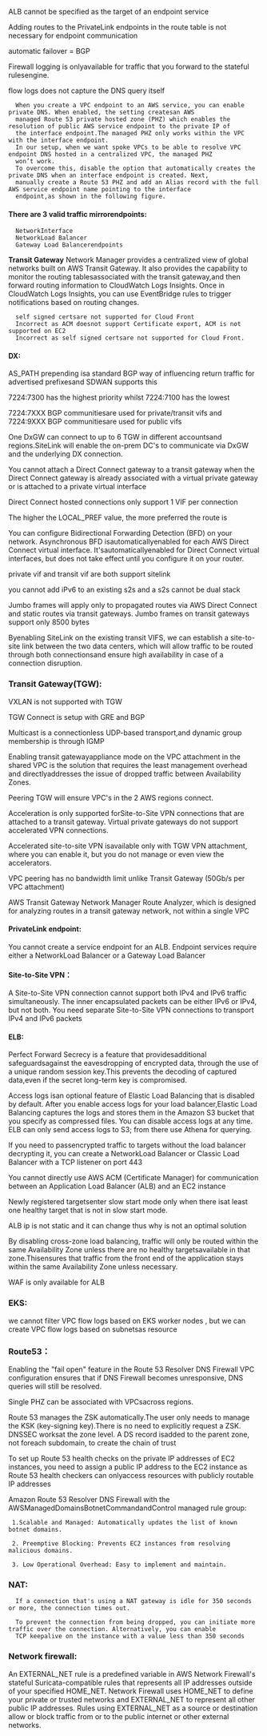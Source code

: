 ALB cannot be specified as the target of an endpoint service

Adding routes to the PrivateLink endpoints in the route table is not necessary for endpoint communication

automatic failover = BGP

Firewall logging is onlyavailable for traffic that you forward to the stateful rulesengine.

flow logs does not capture the DNS query itself

      When you create a VPC endpoint to an AWS service, you can enable private DNS. When enabled, the setting createsan AWS
      managed Route 53 private hosted zone (PHZ) which enables the resolution of public AWS service endpoint to the private IP of
      the interface endpoint.The managed PHZ only works within the VPC with the interface endpoint.
      In our setup, when we want spoke VPCs to be able to resolve VPC endpoint DNS hosted in a centralized VPC, the managed PHZ
      won’t work.
      To overcome this, disable the option that automatically creates the private DNS when an interface endpoint is created. Next,
      manually create a Route 53 PHZ and add an Alias record with the full AWS service endpoint name pointing to the interface
      endpoint,as shown in the following figure.



#### There are 3 valid traffic mirrorendpoints: 
      NetworkInterface
      NetworkLoad Balancer
      Gateway Load Balancerendpoints

**Transit Gateway** Network Manager provides a centralized view of global networks built on AWS Transit Gateway. It also
provides the capability to monitor the routing tablesassociated with the transit gateway,and then forward routing information
to CloudWatch Logs Insights. Once in CloudWatch Logs Insights, you can use EventBridge rules to trigger notifications based on
routing changes.

      self signed certsare not supported for Cloud Front
      Incorrect as ACM doesnot support Certificate export, ACM is not supported on EC2
      Incorrect as self signed certsare not supported for Cloud Front.

#### DX:
AS_PATH prepending isa standard BGP way of influencing return traffic for advertised prefixesand SDWAN
supports this

7224:7300 has the highest priority whilst 7224:7100 has the lowest

7224:7XXX BGP communitiesare used for private/transit vifs and 7224:9XXX BGP communitiesare used for public vifs

One DxGW can connect to up to 6 TGW in different accountsand regions.SiteLink will enable the on-prem DC's to communicate via DxGW and the underlying DX connection.

You cannot attach a Direct Connect gateway to a transit gateway when the Direct Connect gateway is already associated with a virtual private gateway or is attached to a private virtual interface

Direct Connect hosted connections only support 1 VIF per connection

The higher the LOCAL_PREF value, the more preferred the route is

You can configure Bidirectional Forwarding Detection (BFD) on your network. Asynchronous BFD isautomaticallyenabled for
each AWS Direct Connect virtual interface. It'sautomaticallyenabled for Direct Connect virtual interfaces, but does not take
effect until you configure it on your router.

private vif and transit vif are both support sitelink

you cannot add iPv6 to an existing s2s and a s2s cannot be dual stack

Jumbo frames will apply only to propagated routes via AWS Direct Connect and static routes via transit gateways. Jumbo frames on transit gateways support only 8500 bytes

Byenabling SiteLink on the existing transit VIFS, we can establish a site-to-site link between the two data centers, which will
allow traffic to be routed through both connectionsand ensure high availability in case of a connection disruption.

### Transit Gateway(TGW):
VXLAN is not supported with TGW

TGW Connect is setup with GRE and BGP

Multicast is a connectionless UDP-based transport,and dynamic group membership is through IGMP

Enabling transit gatewayappliance mode on the VPC attachment in the shared VPC is the solution that requires the least
management overhead and directlyaddresses the issue of dropped traffic between Availability Zones.

Peering TGW will ensure VPC's in the 2 AWS regions connect.

Acceleration is only supported forSite-to-Site VPN connections that are attached to a transit gateway. Virtual private gateways do not support accelerated VPN connections.

Accelerated site-to-site VPN isavailable only with TGW VPN attachment, where you can enable it, but you do not manage or
even view the accelerators.

VPC peering has no bandwidth limit unlike Transit Gateway (50Gb/s per VPC attachment)

AWS Transit Gateway Network Manager Route Analyzer, which is designed for analyzing routes in a transit
gateway network, not within a single VPC

#### PrivateLink endpoint:
You cannot create a service endpoint for an ALB. Endpoint services require either a NetworkLoad Balancer or a Gateway Load Balancer 

#### Site-to-Site VPN：
A Site-to-Site VPN connection cannot support both IPv4 and IPv6 traffic simultaneously. The inner encapsulated packets can be either IPv6 or IPv4, but not both. You need separate Site-to-Site VPN connections to transport IPv4 and IPv6 packets

#### ELB:
Perfect Forward Secrecy is a feature that providesadditional safeguardsagainst the eavesdropping of encrypted data, through
the use of a unique random session key.This prevents the decoding of captured data,even if the secret long-term key is
compromised.

Access logs isan optional feature of Elastic Load Balancing that is disabled by default. After you enable access logs for your
load balancer,Elastic Load Balancing captures the logs and stores them in the Amazon S3 bucket that you specify as
compressed files. You can disable access logs at any time. ELB can only send access logs to S3; from there use Athena for querying.

If you need to passencrypted traffic to targets without the load balancer decrypting it, you can create a NetworkLoad Balancer
or Classic Load Balancer with a TCP listener on port 443

You cannot directly use AWS ACM (Certificate Manager) for communication between an Application Load
Balancer (ALB) and an EC2 instance

Newly registered targetsenter slow start mode only when there isat least one healthy target that is not in slow start mode.

ALB ip is not static and it can change thus why is not an optimal solution

By disabling cross-zone load balancing, traffic will only be routed within the same Availability Zone unless there are no healthy
targetsavailable in that zone.Thisensures that traffic from the front end of the application stays within the same Availability
Zone unless necessary.

WAF is only available for ALB

### EKS:
we cannot filter VPC flow logs based on EKS worker nodes , but we can create VPC flow logs based on subnetsas resource

### Route53：
Enabling the "fail open" feature in the Route 53 Resolver DNS Firewall VPC configuration ensures that if DNS
Firewall becomes unresponsive, DNS queries will still be resolved.

Single PHZ can be associated with VPCsacross regions.

Route 53 manages the ZSK automatically.The user only needs to manage the KSK (key-signing key).There is no need to explicitly request a ZSK.
DNSSEC worksat the zone level. A DS record isadded to the parent zone, not foreach subdomain, to create the chain of trust

To set up Route 53 health checks on the private IP addresses of EC2 instances, you need to assign a public IP address to the EC2 instance as Route 53 health checkers can onlyaccess resources with publicly routable IP addresses

Amazon Route 53 Resolver DNS Firewall with the AWSManagedDomainsBotnetCommandandControl managed rule group:

     1.Scalable and Managed: Automatically updates the list of known botnet domains.
     
     2. Preemptive Blocking: Prevents EC2 instances from resolving malicious domains.
     
     3. Low Operational Overhead: Easy to implement and maintain.


### NAT:
      If a connection that's using a NAT gateway is idle for 350 seconds or more, the connection times out.
      
      To prevent the connection from being dropped, you can initiate more traffic over the connection. Alternatively, you can enable
      TCP keepalive on the instance with a value less than 350 seconds

### Network firewall:
An EXTERNAL_NET rule is a predefined variable in AWS Network Firewall's stateful Suricata-compatible rules that represents all IP addresses outside of your specified HOME_NET. Network Firewall uses HOME_NET to define your private or trusted networks and EXTERNAL_NET to represent all other public IP addresses. Rules using EXTERNAL_NET as a source or destination allow or block traffic from or to the public internet or other external networks. 
